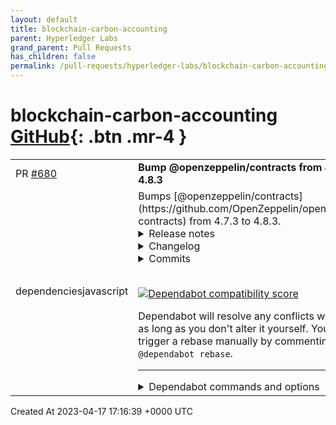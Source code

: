 ```yaml
---
layout: default
title: blockchain-carbon-accounting
parent: Hyperledger Labs
grand_parent: Pull Requests
has_children: false
permalink: /pull-requests/hyperledger-labs/blockchain-carbon-accounting
---
```


# blockchain-carbon-accounting <span class="fs-3 right-align">[GitHub](https://github.com/hyperledger-labs/blockchain-carbon-accounting){: .btn .mr-4 }</span>


<div>
    <table>
        <tr>
            <td>
                PR <a href="https://github.com/hyperledger-labs/blockchain-carbon-accounting/pull/680" class=".btn">#680</a>
            </td>
            <td>
                <b>
                    Bump @openzeppelin/contracts from 4.7.3 to 4.8.3
                </b>
            </td>
        </tr>
        <tr>
            <td>
                <span class="chip">dependencies</span><span class="chip">javascript</span>
            </td>
            <td>
                Bumps [@openzeppelin/contracts](https://github.com/OpenZeppelin/openzeppelin-contracts) from 4.7.3 to 4.8.3.
<details>
<summary>Release notes</summary>
<p><em>Sourced from <a href="https://github.com/OpenZeppelin/openzeppelin-contracts/releases"><code>@​openzeppelin/contracts</code>'s releases</a>.</em></p>
<blockquote>
<h2>v4.8.3</h2>
<blockquote>
<p><strong>Note</strong>
This release contains fixes for <a href="https://github.com/OpenZeppelin/openzeppelin-contracts/security/advisories/GHSA-mx2q-35m2-x2rh">https://github.com/OpenZeppelin/openzeppelin-contracts/security/advisories/GHSA-mx2q-35m2-x2rh</a> and <a href="https://github.com/OpenZeppelin/openzeppelin-contracts/security/advisories/GHSA-93hq-5wgc-jc82">https://github.com/OpenZeppelin/openzeppelin-contracts/security/advisories/GHSA-93hq-5wgc-jc82</a>.</p>
</blockquote>
<ul>
<li><code>GovernorCompatibilityBravo</code>: Fix encoding of proposal data when signatures are missing.</li>
<li><code>TransparentUpgradeableProxy</code>: Fix transparency in case of selector clash with non-decodable calldata or payable mutability. (<a href="https://redirect.github.com/OpenZeppelin/openzeppelin-contracts/pull/4154">#4154</a>)</li>
</ul>
<h2>v4.8.2</h2>
<blockquote>
<p><strong>Note</strong>
This release contains a fix for <a href="https://github.com/OpenZeppelin/openzeppelin-contracts/security/advisories/GHSA-878m-3g6q-594q">https://github.com/OpenZeppelin/openzeppelin-contracts/security/advisories/GHSA-878m-3g6q-594q</a>.</p>
</blockquote>
<ul>
<li><code>ERC721Consecutive</code>: Fixed a bug when <code>_mintConsecutive</code> is used for batches of size 1 that could lead to balance overflow. Refer to the breaking changes section in the changelog for a note on the behavior of <code>ERC721._beforeTokenTransfer</code>.</li>
</ul>
<h3>Breaking changes</h3>
<ul>
<li><code>ERC721</code>: The internal function <code>_beforeTokenTransfer</code> no longer updates balances, which it previously did when <code>batchSize</code> was greater than 1. This change has no consequence unless a custom ERC721 extension is explicitly invoking <code>_beforeTokenTransfer</code>. Balance updates in extensions must now be done explicitly using <code>__unsafe_increaseBalance</code>, with a name that indicates that there is an invariant that has to be manually verified.</li>
</ul>
<h2>v4.8.1</h2>
<ul>
<li><code>ERC4626</code>: Use staticcall instead of call when fetching underlying ERC-20 decimals. (<a href="https://redirect.github.com/OpenZeppelin/openzeppelin-contracts/pull/3943">#3943</a>)</li>
</ul>
<h2>v4.8.0</h2>
<blockquote>
<p><strong>Note</strong>
Don't miss the section on <strong>Breaking changes</strong> at the end.</p>
</blockquote>
<ul>
<li><code>TimelockController</code>: Added a new <code>admin</code> constructor parameter that is assigned the admin role instead of the deployer account. (<a href="https://redirect.github.com/OpenZeppelin/openzeppelin-contracts/pull/3722">#3722</a>)</li>
<li><code>Initializable</code>: add internal functions <code>_getInitializedVersion</code> and <code>_isInitializing</code> (<a href="https://redirect.github.com/OpenZeppelin/openzeppelin-contracts/pull/3598">#3598</a>)</li>
<li><code>ERC165Checker</code>: add <code>supportsERC165InterfaceUnchecked</code> for consulting individual interfaces without the full ERC165 protocol. (<a href="https://redirect.github.com/OpenZeppelin/openzeppelin-contracts/pull/3339">#3339</a>)</li>
<li><code>Address</code>: optimize <code>functionCall</code> by calling <code>functionCallWithValue</code> directly. (<a href="https://redirect.github.com/OpenZeppelin/openzeppelin-contracts/pull/3468">#3468</a>)</li>
<li><code>Address</code>: optimize <code>functionCall</code> functions by checking contract size only if there is no returned data. (<a href="https://redirect.github.com/OpenZeppelin/openzeppelin-contracts/pull/3469">#3469</a>)</li>
<li><code>Governor</code>: make the <code>relay</code> function payable, and add support for EOA payments. (<a href="https://redirect.github.com/OpenZeppelin/openzeppelin-contracts/pull/3730">#3730</a>)</li>
<li><code>GovernorCompatibilityBravo</code>: remove unused <code>using</code> statements. (<a href="https://redirect.github.com/OpenZeppelin/openzeppelin-contracts/pull/3506">#3506</a>)</li>
<li><code>ERC20</code>: optimize <code>_transfer</code>, <code>_mint</code> and <code>_burn</code> by using <code>unchecked</code> arithmetic when possible. (<a href="https://redirect.github.com/OpenZeppelin/openzeppelin-contracts/pull/3513">#3513</a>)</li>
<li><code>ERC20Votes</code>, <code>ERC721Votes</code>: optimize <code>getPastVotes</code> for looking up recent checkpoints. (<a href="https://redirect.github.com/OpenZeppelin/openzeppelin-contracts/pull/3673">#3673</a>)</li>
<li><code>ERC20FlashMint</code>: add an internal <code>_flashFee</code> function for overriding. (<a href="https://redirect.github.com/OpenZeppelin/openzeppelin-contracts/pull/3551">#3551</a>)</li>
<li><code>ERC4626</code>: use the same <code>decimals()</code> as the underlying asset by default (if available). (<a href="https://redirect.github.com/OpenZeppelin/openzeppelin-contracts/pull/3639">#3639</a>)</li>
<li><code>ERC4626</code>: add internal <code>_initialConvertToShares</code> and <code>_initialConvertToAssets</code> functions to customize empty vaults behavior. (<a href="https://redirect.github.com/OpenZeppelin/openzeppelin-contracts/pull/3639">#3639</a>)</li>
<li><code>ERC721</code>: optimize transfers by making approval clearing implicit instead of emitting an event. (<a href="https://redirect.github.com/OpenZeppelin/openzeppelin-contracts/pull/3481">#3481</a>)</li>
<li><code>ERC721</code>: optimize burn by making approval clearing implicit instead of emitting an event. (<a href="https://redirect.github.com/OpenZeppelin/openzeppelin-contracts/pull/3538">#3538</a>)</li>
<li><code>ERC721</code>: Fix balance accounting when a custom <code>_beforeTokenTransfer</code> hook results in a transfer of the token under consideration. (<a href="https://redirect.github.com/OpenZeppelin/openzeppelin-contracts/pull/3611">#3611</a>)</li>
<li><code>ERC721</code>: use unchecked arithmetic for balance updates. (<a href="https://redirect.github.com/OpenZeppelin/openzeppelin-contracts/pull/3524">#3524</a>)</li>
<li><code>ERC721Consecutive</code>: Implementation of EIP-2309 that allows batch minting of ERC721 tokens during construction. (<a href="https://redirect.github.com/OpenZeppelin/openzeppelin-contracts/pull/3311">#3311</a>)</li>
<li><code>ReentrancyGuard</code>: Reduce code size impact of the modifier by using internal functions. (<a href="https://redirect.github.com/OpenZeppelin/openzeppelin-contracts/pull/3515">#3515</a>)</li>
<li><code>SafeCast</code>: optimize downcasting of signed integers. (<a href="https://redirect.github.com/OpenZeppelin/openzeppelin-contracts/pull/3565">#3565</a>)</li>
<li><code>ECDSA</code>: Remove redundant check on the <code>v</code> value. (<a href="https://redirect.github.com/OpenZeppelin/openzeppelin-contracts/pull/3591">#3591</a>)</li>
<li><code>VestingWallet</code>: add <code>releasable</code> getters. (<a href="https://redirect.github.com/OpenZeppelin/openzeppelin-contracts/pull/3580">#3580</a>)</li>
<li><code>VestingWallet</code>: remove unused library <code>Math.sol</code>. (<a href="https://redirect.github.com/OpenZeppelin/openzeppelin-contracts/pull/3605">#3605</a>)</li>
<li><code>VestingWallet</code>: make constructor payable. (<a href="https://redirect.github.com/OpenZeppelin/openzeppelin-contracts/pull/3665">#3665</a>)</li>
<li><code>Create2</code>: optimize address computation by using assembly instead of <code>abi.encodePacked</code>. (<a href="https://redirect.github.com/OpenZeppelin/openzeppelin-contracts/pull/3600">#3600</a>)</li>
<li><code>Clones</code>: optimized the assembly to use only the scratch space during deployments, and optimized <code>predictDeterministicAddress</code> to use fewer operations. (<a href="https://redirect.github.com/OpenZeppelin/openzeppelin-contracts/pull/3640">#3640</a>)</li>
<li><code>Checkpoints</code>: Use procedural generation to support multiple key/value lengths. (<a href="https://redirect.github.com/OpenZeppelin/openzeppelin-contracts/pull/3589">#3589</a>)</li>
</ul>
<!-- raw HTML omitted -->
</blockquote>
<p>... (truncated)</p>
</details>
<details>
<summary>Changelog</summary>
<p><em>Sourced from <a href="https://github.com/OpenZeppelin/openzeppelin-contracts/blob/v4.8.3/CHANGELOG.md"><code>@​openzeppelin/contracts</code>'s changelog</a>.</em></p>
<blockquote>
<h2>4.8.3 (2023-04-13)</h2>
<ul>
<li><code>GovernorCompatibilityBravo</code>: Fix encoding of proposal data when signatures are missing.</li>
<li><code>TransparentUpgradeableProxy</code>: Fix transparency in case of selector clash with non-decodable calldata or payable mutability. (<a href="https://redirect.github.com/OpenZeppelin/openzeppelin-contracts/pull/4154">#4154</a>)</li>
</ul>
<h2>4.8.2 (2023-03-02)</h2>
<ul>
<li><code>ERC721Consecutive</code>: Fixed a bug when <code>_mintConsecutive</code> is used for batches of size 1 that could lead to balance overflow. Refer to the breaking changes section in the changelog for a note on the behavior of <code>ERC721._beforeTokenTransfer</code>.</li>
</ul>
<h3>Breaking changes</h3>
<ul>
<li><code>ERC721</code>: The internal function <code>_beforeTokenTransfer</code> no longer updates balances, which it previously did when <code>batchSize</code> was greater than 1. This change has no consequence unless a custom ERC721 extension is explicitly invoking <code>_beforeTokenTransfer</code>. Balance updates in extensions must now be done explicitly using <code>__unsafe_increaseBalance</code>, with a name that indicates that there is an invariant that has to be manually verified.</li>
</ul>
<h2>4.8.1 (2023-01-13)</h2>
<ul>
<li><code>ERC4626</code>: Use staticcall instead of call when fetching underlying ERC-20 decimals. (<a href="https://redirect.github.com/OpenZeppelin/openzeppelin-contracts/pull/3943">#3943</a>)</li>
</ul>
<h2>4.8.0 (2022-11-08)</h2>
<ul>
<li><code>TimelockController</code>: Added a new <code>admin</code> constructor parameter that is assigned the admin role instead of the deployer account. (<a href="https://redirect.github.com/OpenZeppelin/openzeppelin-contracts/pull/3722">#3722</a>)</li>
<li><code>Initializable</code>: add internal functions <code>_getInitializedVersion</code> and <code>_isInitializing</code> (<a href="https://redirect.github.com/OpenZeppelin/openzeppelin-contracts/pull/3598">#3598</a>)</li>
<li><code>ERC165Checker</code>: add <code>supportsERC165InterfaceUnchecked</code> for consulting individual interfaces without the full ERC165 protocol. (<a href="https://redirect.github.com/OpenZeppelin/openzeppelin-contracts/pull/3339">#3339</a>)</li>
<li><code>Address</code>: optimize <code>functionCall</code> by calling <code>functionCallWithValue</code> directly. (<a href="https://redirect.github.com/OpenZeppelin/openzeppelin-contracts/pull/3468">#3468</a>)</li>
<li><code>Address</code>: optimize <code>functionCall</code> functions by checking contract size only if there is no returned data. (<a href="https://redirect.github.com/OpenZeppelin/openzeppelin-contracts/pull/3469">#3469</a>)</li>
<li><code>Governor</code>: make the <code>relay</code> function payable, and add support for EOA payments. (<a href="https://redirect.github.com/OpenZeppelin/openzeppelin-contracts/pull/3730">#3730</a>)</li>
<li><code>GovernorCompatibilityBravo</code>: remove unused <code>using</code> statements. (<a href="https://redirect.github.com/OpenZeppelin/openzeppelin-contracts/pull/3506">#3506</a>)</li>
<li><code>ERC20</code>: optimize <code>_transfer</code>, <code>_mint</code> and <code>_burn</code> by using <code>unchecked</code> arithmetic when possible. (<a href="https://redirect.github.com/OpenZeppelin/openzeppelin-contracts/pull/3513">#3513</a>)</li>
<li><code>ERC20Votes</code>, <code>ERC721Votes</code>: optimize <code>getPastVotes</code> for looking up recent checkpoints. (<a href="https://redirect.github.com/OpenZeppelin/openzeppelin-contracts/pull/3673">#3673</a>)</li>
<li><code>ERC20FlashMint</code>: add an internal <code>_flashFee</code> function for overriding. (<a href="https://redirect.github.com/OpenZeppelin/openzeppelin-contracts/pull/3551">#3551</a>)</li>
<li><code>ERC4626</code>: use the same <code>decimals()</code> as the underlying asset by default (if available). (<a href="https://redirect.github.com/OpenZeppelin/openzeppelin-contracts/pull/3639">#3639</a>)</li>
<li><code>ERC4626</code>: add internal <code>_initialConvertToShares</code> and <code>_initialConvertToAssets</code> functions to customize empty vaults behavior. (<a href="https://redirect.github.com/OpenZeppelin/openzeppelin-contracts/pull/3639">#3639</a>)</li>
<li><code>ERC721</code>: optimize transfers by making approval clearing implicit instead of emitting an event. (<a href="https://redirect.github.com/OpenZeppelin/openzeppelin-contracts/pull/3481">#3481</a>)</li>
<li><code>ERC721</code>: optimize burn by making approval clearing implicit instead of emitting an event. (<a href="https://redirect.github.com/OpenZeppelin/openzeppelin-contracts/pull/3538">#3538</a>)</li>
<li><code>ERC721</code>: Fix balance accounting when a custom <code>_beforeTokenTransfer</code> hook results in a transfer of the token under consideration. (<a href="https://redirect.github.com/OpenZeppelin/openzeppelin-contracts/pull/3611">#3611</a>)</li>
<li><code>ERC721</code>: use unchecked arithmetic for balance updates. (<a href="https://redirect.github.com/OpenZeppelin/openzeppelin-contracts/pull/3524">#3524</a>)</li>
<li><code>ERC721Consecutive</code>: Implementation of EIP-2309 that allows batch minting of ERC721 tokens during construction. (<a href="https://redirect.github.com/OpenZeppelin/openzeppelin-contracts/pull/3311">#3311</a>)</li>
<li><code>ReentrancyGuard</code>: Reduce code size impact of the modifier by using internal functions. (<a href="https://redirect.github.com/OpenZeppelin/openzeppelin-contracts/pull/3515">#3515</a>)</li>
<li><code>SafeCast</code>: optimize downcasting of signed integers. (<a href="https://redirect.github.com/OpenZeppelin/openzeppelin-contracts/pull/3565">#3565</a>)</li>
<li><code>ECDSA</code>: Remove redundant check on the <code>v</code> value. (<a href="https://redirect.github.com/OpenZeppelin/openzeppelin-contracts/pull/3591">#3591</a>)</li>
<li><code>VestingWallet</code>: add <code>releasable</code> getters. (<a href="https://redirect.github.com/OpenZeppelin/openzeppelin-contracts/pull/3580">#3580</a>)</li>
<li><code>VestingWallet</code>: remove unused library <code>Math.sol</code>. (<a href="https://redirect.github.com/OpenZeppelin/openzeppelin-contracts/pull/3605">#3605</a>)</li>
<li><code>VestingWallet</code>: make constructor payable. (<a href="https://redirect.github.com/OpenZeppelin/openzeppelin-contracts/pull/3665">#3665</a>)</li>
<li><code>Create2</code>: optimize address computation by using assembly instead of <code>abi.encodePacked</code>. (<a href="https://redirect.github.com/OpenZeppelin/openzeppelin-contracts/pull/3600">#3600</a>)</li>
<li><code>Clones</code>: optimized the assembly to use only the scratch space during deployments, and optimized <code>predictDeterministicAddress</code> to use fewer operations. (<a href="https://redirect.github.com/OpenZeppelin/openzeppelin-contracts/pull/3640">#3640</a>)</li>
<li><code>Checkpoints</code>: Use procedural generation to support multiple key/value lengths. (<a href="https://redirect.github.com/OpenZeppelin/openzeppelin-contracts/pull/3589">#3589</a>)</li>
<li><code>Checkpoints</code>: Add new lookup mechanisms. (<a href="https://redirect.github.com/OpenZeppelin/openzeppelin-contracts/pull/3589">#3589</a>)</li>
<li><code>Arrays</code>: Add <code>unsafeAccess</code> functions that allow reading and writing to an element in a storage array bypassing Solidity's &quot;out-of-bounds&quot; check. (<a href="https://redirect.github.com/OpenZeppelin/openzeppelin-contracts/pull/3589">#3589</a>)</li>
<li><code>Strings</code>: optimize <code>toString</code>. (<a href="https://redirect.github.com/OpenZeppelin/openzeppelin-contracts/pull/3573">#3573</a>)</li>
<li><code>Ownable2Step</code>: extension of <code>Ownable</code> that makes the ownership transfers a two step process. (<a href="https://redirect.github.com/OpenZeppelin/openzeppelin-contracts/pull/3620">#3620</a>)</li>
<li><code>Math</code> and <code>SignedMath</code>: optimize function <code>max</code> by using <code>&gt;</code> instead of <code>&gt;=</code>. (<a href="https://redirect.github.com/OpenZeppelin/openzeppelin-contracts/pull/3679">#3679</a>)</li>
</ul>
<!-- raw HTML omitted -->
</blockquote>
<p>... (truncated)</p>
</details>
<details>
<summary>Commits</summary>
<ul>
<li><a href="https://github.com/OpenZeppelin/openzeppelin-contracts/commit/0a25c1940ca220686588c4af3ec526f725fe2582"><code>0a25c19</code></a> 4.8.3</li>
<li><a href="https://github.com/OpenZeppelin/openzeppelin-contracts/commit/7bdd255a0594b5fd907a364c177cc2fea401332c"><code>7bdd255</code></a> Update changelog</li>
<li><a href="https://github.com/OpenZeppelin/openzeppelin-contracts/commit/ea595f59605534945a3d349a2f86a26fc7d3b9d1"><code>ea595f5</code></a> Merge pull request from GHSA-93hq-5wgc-jc82</li>
<li><a href="https://github.com/OpenZeppelin/openzeppelin-contracts/commit/61b45a28500e6996fc980c1101b9e0d321f80243"><code>61b45a2</code></a> Improve docs for transparent proxy (<a href="https://redirect.github.com/OpenZeppelin/openzeppelin-contracts/issues/4181">#4181</a>)</li>
<li><a href="https://github.com/OpenZeppelin/openzeppelin-contracts/commit/db9ee953a17166a51fff42b3c4a29203ef92a492"><code>db9ee95</code></a> Merge changesets for transparency improvements (<a href="https://redirect.github.com/OpenZeppelin/openzeppelin-contracts/issues/4165">#4165</a>)</li>
<li><a href="https://github.com/OpenZeppelin/openzeppelin-contracts/commit/c01ea99123a9be7494557b6b2ca5942c6be487f9"><code>c01ea99</code></a> Fix TransparentUpgradeableProxy's transparency (<a href="https://redirect.github.com/OpenZeppelin/openzeppelin-contracts/issues/4154">#4154</a>)</li>
<li><a href="https://github.com/OpenZeppelin/openzeppelin-contracts/commit/8dfeb5d79e6a31dce4ddcd6983db0e0456a02cf2"><code>8dfeb5d</code></a> Improve TransparentUpgradeableProxy's transparency (<a href="https://redirect.github.com/OpenZeppelin/openzeppelin-contracts/issues/3977">#3977</a>)</li>
<li><a href="https://github.com/OpenZeppelin/openzeppelin-contracts/commit/9eee01c5a2757fa9bf8421a2810776b885995d2f"><code>9eee01c</code></a> Bump and pin Forge Std submodule (<a href="https://redirect.github.com/OpenZeppelin/openzeppelin-contracts/issues/4102">#4102</a>)</li>
<li><a href="https://github.com/OpenZeppelin/openzeppelin-contracts/commit/d00acef4059807535af0bd0dd0ddf619747a044b"><code>d00acef</code></a> 4.8.2</li>
<li><a href="https://github.com/OpenZeppelin/openzeppelin-contracts/commit/ab9cc4c4dbdd3be4a2e0935a76c160b31fb9deba"><code>ab9cc4c</code></a> Ignore reentrancy in<code>executeBatch</code> and update Slither config (<a href="https://redirect.github.com/OpenZeppelin/openzeppelin-contracts/issues/3955">#3955</a>)</li>
<li>Additional commits viewable in <a href="https://github.com/OpenZeppelin/openzeppelin-contracts/compare/v4.7.3...v4.8.3">compare view</a></li>
</ul>
</details>
<br />


[![Dependabot compatibility score](https://dependabot-badges.githubapp.com/badges/compatibility_score?dependency-name=@openzeppelin/contracts&package-manager=npm_and_yarn&previous-version=4.7.3&new-version=4.8.3)](https://docs.github.com/en/github/managing-security-vulnerabilities/about-dependabot-security-updates#about-compatibility-scores)

Dependabot will resolve any conflicts with this PR as long as you don't alter it yourself. You can also trigger a rebase manually by commenting `@dependabot rebase`.

[//]: # (dependabot-automerge-start)
[//]: # (dependabot-automerge-end)

---

<details>
<summary>Dependabot commands and options</summary>
<br />

You can trigger Dependabot actions by commenting on this PR:
- `@dependabot rebase` will rebase this PR
- `@dependabot recreate` will recreate this PR, overwriting any edits that have been made to it
- `@dependabot merge` will merge this PR after your CI passes on it
- `@dependabot squash and merge` will squash and merge this PR after your CI passes on it
- `@dependabot cancel merge` will cancel a previously requested merge and block automerging
- `@dependabot reopen` will reopen this PR if it is closed
- `@dependabot close` will close this PR and stop Dependabot recreating it. You can achieve the same result by closing it manually
- `@dependabot ignore this major version` will close this PR and stop Dependabot creating any more for this major version (unless you reopen the PR or upgrade to it yourself)
- `@dependabot ignore this minor version` will close this PR and stop Dependabot creating any more for this minor version (unless you reopen the PR or upgrade to it yourself)
- `@dependabot ignore this dependency` will close this PR and stop Dependabot creating any more for this dependency (unless you reopen the PR or upgrade to it yourself)
You can disable automated security fix PRs for this repo from the [Security Alerts page](https://github.com/hyperledger-labs/blockchain-carbon-accounting/network/alerts).

</details>
            </td>
        </tr>
    </table>
    <div class="right-align">
        Created At 2023-04-17 17:16:39 +0000 UTC
    </div>
</div>

